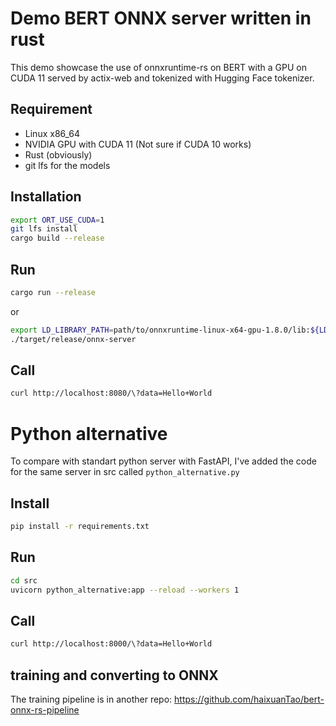 # Demo BERT ONNX server written in rust

This demo showcase the use of onnxruntime-rs on BERT with a GPU on CUDA 11 served by actix-web and tokenized with Hugging Face tokenizer.

## Requirement

- Linux x86_64
- NVIDIA GPU with CUDA 11 (Not sure if CUDA 10 works)
- Rust (obviously)
- git lfs for the models

## Installation

```bash
export ORT_USE_CUDA=1
git lfs install
cargo build --release
```

## Run

```bash
cargo run --release
```

or

```bash
export LD_LIBRARY_PATH=path/to/onnxruntime-linux-x64-gpu-1.8.0/lib:${LD_LIBRARY_PATH}
./target/release/onnx-server
```

## Call

```bash
curl http://localhost:8080/\?data=Hello+World
```

# Python alternative

To compare with standart python server with FastAPI, I've added the code for the same server in src called `python_alternative.py`

## Install

```bash
pip install -r requirements.txt
```

## Run

```bash
cd src
uvicorn python_alternative:app --reload --workers 1
```

## Call

```bash
curl http://localhost:8000/\?data=Hello+World
```

## training and converting to ONNX

The training pipeline is in another repo: https://github.com/haixuanTao/bert-onnx-rs-pipeline
